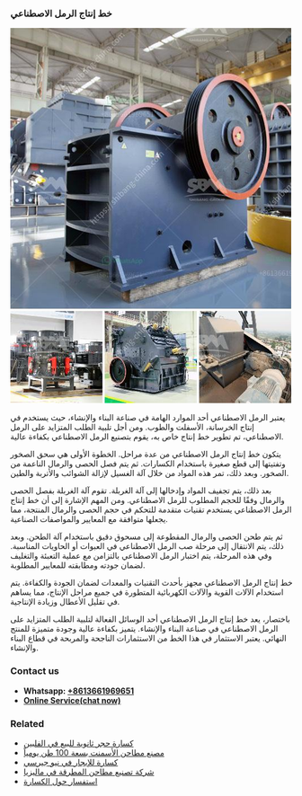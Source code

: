 <h3>خط إنتاج الرمل الاصطناعي</h3><img src='1701850869.jpg' alt=''><p>يعتبر الرمل الاصطناعي أحد الموارد الهامة في صناعة البناء والإنشاء، حيث يستخدم في إنتاج الخرسانة، الأسفلت والطوب. ومن أجل تلبية الطلب المتزايد على الرمل الاصطناعي، تم تطوير خط إنتاج خاص به، يقوم بتصنيع الرمل الاصطناعي بكفاءة عالية.</p><p>يتكون خط إنتاج الرمل الاصطناعي من عدة مراحل. الخطوة الأولى هي سحق الصخور وتفتيتها إلى قطع صغيرة باستخدام الكسارات. ثم يتم فصل الحصى والرمال الناعمة من الصخور. وبعد ذلك، تمر هذه المواد من خلال آلة الغسيل لإزالة الشوائب والأتربة والطين.</p><p>بعد ذلك، يتم تجفيف المواد وإدخالها إلى آلة الغربلة. تقوم آلة الغربلة بفصل الحصى والرمال وفقًا للحجم المطلوب للرمل الاصطناعي. ومن المهم الإشارة إلى أن خط إنتاج الرمل الاصطناعي يستخدم تقنيات متقدمة للتحكم في حجم الحصى والرمال المنتجة، مما يجعلها متوافقة مع المعايير والمواصفات الصناعية.</p><p>ثم يتم طحن الحصى والرمال المقطوعة إلى مسحوق دقيق باستخدام آلة الطحن. وبعد ذلك، يتم الانتقال إلى مرحلة صب الرمل الاصطناعي في العبوات أو الحاويات المناسبة. وفي هذه المرحلة، يتم اختبار الرمل الاصطناعي بالتزامن مع عملية التعبئة والتغليف لضمان جودته ومطابقته للمعايير المطلوبة.</p><p>خط إنتاج الرمل الاصطناعي مجهز بأحدث التقنيات والمعدات لضمان الجودة والكفاءة. يتم استخدام الآلات القوية والآلات الكهربائية المتطورة في جميع مراحل الإنتاج، مما يساهم في تقليل الأعطال وزيادة الإنتاجية.</p><p>باختصار، يعد خط إنتاج الرمل الاصطناعي أحد الوسائل الفعالة لتلبية الطلب المتزايد على الرمل الاصطناعي في صناعة البناء والإنشاء. يتميز بكفاءة عالية وجودة متميزة للمنتج النهائي. يعتبر الاستثمار في هذا الخط من الاستثمارات الناجحة والمربحة في قطاع البناء والإنشاء.</p><h3>Contact us</h3><ul><li><strong>Whatsapp:&nbsp;<a href="https://wa.me/8613661969651">+8613661969651</a></strong></li><li><a href="https://swt.shibang-china.com/?git&amp;zhl&amp;خط إنتاج الرمل الاصطناعي"><strong>Online Service(chat now)</strong></a></li></ul><h3>Related</h3><ul><li><a href='كسارة حجر ثانوية للبيع في الفلبين.md'>كسارة حجر ثانوية للبيع في الفلبين</a></li><li><a href='مصنع مطاحن الأسمنت بسعة 100 طن يومياً.md'>مصنع مطاحن الأسمنت بسعة 100 طن يومياً</a></li><li><a href='كسارة للإيجار في نيو جيرسي.md'>كسارة للإيجار في نيو جيرسي</a></li><li><a href='شركة تصنيع مطاحن المطرقة في ماليزيا.md'>شركة تصنيع مطاحن المطرقة في ماليزيا</a></li><li><a href='استفسار حول الكسارة.md'>استفسار حول الكسارة</a></li></ul>